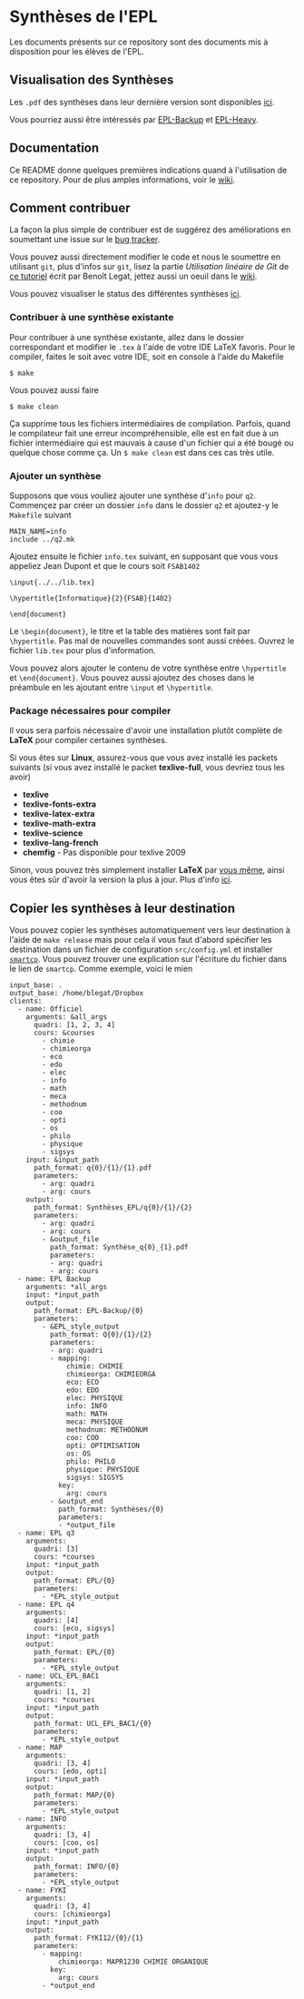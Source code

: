 # Synthèses de l'EPL
Les documents présents sur ce repository sont des documents
mis à disposition pour les élèves de l'EPL.

## Visualisation des Synthèses
Les `.pdf` des synthèses dans leur dernière version sont disponibles
[ici](https://www.dropbox.com/sh/mglnckwio1ug5x0/BgESQh2X2a).

Vous pourriez aussi être intéressés par
[EPL-Backup](https://www.dropbox.com/sh/5a1dfg8e17bbgkw/bgVWq1icjf)
et
[EPL-Heavy](https://www.dropbox.com/sh/tn2r9y2m4d4o03m/AzfvTnqwv5).

## Documentation
Ce README donne quelques premières indications
quand à l'utilisation de ce repository.
Pour de plus amples informations,
voir le [wiki](https://github.com/Gp2mv3/Syntheses/wiki).

## Comment contribuer
La façon la plus simple de contribuer est de suggérez des améliorations
en soumettant une issue sur le
[bug tracker](https://github.com/Gp2mv3/Syntheses/issues).

Vous pouvez aussi directement modifier le code et nous le soumettre
en utilisant `git`,
plus d'infos sur `git`,
lisez la partie *Utilisation linéaire de Git* de
[ce tutoriel](http://sites.uclouvain.be/SystInfo/notes/Outils/html/git.html)
écrit par Benoît Legat, jettez aussi un oeuil dans le
[wiki](https://github.com/Gp2mv3/Syntheses/wiki).

Vous pouvez visualiser le status des différentes synthèses
[ici](https://github.com/Gp2mv3/Syntheses/wiki/Status).

### Contribuer à une synthèse existante
Pour contribuer à une synthèse existante,
allez dans le dossier correspondant et modifier le `.tex` à l'aide
de votre IDE LaTeX favoris.
Pour le compiler,
faites le soit avec votre IDE, soit en console à l'aide du Makefile

    $ make
Vous pouvez aussi faire

	$ make clean
Ça supprime tous les fichiers intermédiaires de compilation.
Parfois, quand le compilateur fait une erreur incompréhensible,
elle est en fait due à un fichier intermédiaire qui est mauvais
à cause d'un fichier qui a été bougé ou quelque chose comme ça.
Un `$ make clean` est dans ces cas très utile.

### Ajouter un synthèse
Supposons que vous vouliez ajouter une synthèse d'`info`
pour `q2`.
Commençez par créer un dossier `info` dans le dossier `q2` et
ajoutez-y le `Makefile` suivant

    MAIN_NAME=info
    include ../q2.mk
Ajoutez ensuite le fichier `info.tex` suivant,
en supposant que vous vous appeliez Jean Dupont et que le cours
soit `FSAB1402`

    \input{../../lib.tex}

    \hypertitle{Informatique}{2}{FSAB}{1402}

    \end{document}
Le `\begin{document}`, le titre et la table des matières
sont fait par `\hypertitle`.
Pas mal de nouvelles commandes sont aussi créées.
Ouvrez le fichier `lib.tex` pour plus d'information.

Vous pouvez alors ajouter le contenu de votre synthèse entre
`\hypertitle` et `\end{document}`.
Vous pouvez aussi ajoutez des choses dans le préambule en les
ajoutant entre `\input` et `\hypertitle`.

### Package nécessaires pour compiler
Il vous sera parfois nécessaire d'avoir une installation plutôt complète de
**LaTeX** pour compiler certaines synthèses.

Si vous êtes sur **Linux**,
assurez-vous que vous avez installé les packets suivants
(si vous avez installé le packet **texlive-full**, vous devriez tous les avoir)

* **texlive**
* **texlive-fonts-extra**
* **texlive-latex-extra**
* **texlive-math-extra**
* **texlive-science**
* **texlive-lang-french**
* **chemfig** - Pas disponible pour texlive 2009

Sinon, vous pouvez très simplement installer **LaTeX** par
[vous même](http://tug.org/texlive/acquire-netinstall.html),
ainsi vous êtes sûr d'avoir la version la plus à jour.
Plus d'info
[ici](http://tex.stackexchange.com/questions/1092/how-to-install-vanilla-texlive-on-debian-or-ubuntu/39162#39162).

## Copier les synthèses à leur destination
Vous pouvez copier les synthèses automatiquement vers leur destination à l'aide de `make release` mais pour cela il vous faut d'abord spécifier les destination dans un fichier de configuration `src/config.yml` et installer
[`smartcp`](https://github.com/blegat/smartcp).
Vous pouvez trouver une explication sur l'écriture du fichier dans le lien de `smartcp`.
Comme exemple, voici le mien

    input_base: .
    output_base: /home/blegat/Dropbox
    clients:
      - name: Officiel
        arguments: &all_args
          quadri: [1, 2, 3, 4]
          cours: &courses
            - chimie
            - chimieorga
            - eco
            - edo
            - elec
            - info
            - math
            - meca
            - methodnum
            - coo
            - opti
            - os
            - philo
            - physique
            - sigsys
        input: &input_path
          path_format: q{0}/{1}/{1}.pdf
          parameters:
            - arg: quadri
            - arg: cours
        output:
          path_format: Synthèses_EPL/q{0}/{1}/{2}
          parameters:
            - arg: quadri
            - arg: cours
            - &output_file
              path_format: Synthèse_q{0}_{1}.pdf
              parameters:
              - arg: quadri
              - arg: cours
      - name: EPL Backup
        arguments: *all_args
        input: *input_path
        output:
          path_format: EPL-Backup/{0}
          parameters:
            - &EPL_style_output
              path_format: Q{0}/{1}/{2}
              parameters:
              - arg: quadri
              - mapping:
                  chimie: CHIMIE
                  chimieorga: CHIMIEORGA
                  eco: ECO
                  edo: EDO
                  elec: PHYSIQUE
                  info: INFO
                  math: MATH
                  meca: PHYSIQUE
                  methodnum: METHODNUM
                  coo: COO
                  opti: OPTIMISATION
                  os: OS
                  philo: PHILO
                  physique: PHYSIQUE
                  sigsys: SIGSYS
                key:
                  arg: cours
              - &output_end
                path_format: Synthèses/{0}
                parameters:
                - *output_file
      - name: EPL q3
        arguments:
          quadri: [3]
          cours: *courses
        input: *input_path
        output:
          path_format: EPL/{0}
          parameters:
            - *EPL_style_output
      - name: EPL q4
        arguments:
          quadri: [4]
          cours: [eco, sigsys]
        input: *input_path
        output:
          path_format: EPL/{0}
          parameters:
            - *EPL_style_output
      - name: UCL_EPL_BAC1
        arguments:
          quadri: [1, 2]
          cours: *courses
        input: *input_path
        output:
          path_format: UCL_EPL_BAC1/{0}
          parameters:
            - *EPL_style_output
      - name: MAP
        arguments:
          quadri: [3, 4]
          cours: [edo, opti]
        input: *input_path
        output:
          path_format: MAP/{0}
          parameters:
            - *EPL_style_output
      - name: INFO
        arguments:
          quadri: [3, 4]
          cours: [coo, os]
        input: *input_path
        output:
          path_format: INFO/{0}
          parameters:
            - *EPL_style_output
      - name: FYKI
        arguments:
          quadri: [3, 4]
          cours: [chimieorga]
        input: *input_path
        output:
          path_format: FYKI12/{0}/{1}
          parameters:
            - mapping:
                chimieorga: MAPR1230 CHIMIE ORGANIQUE
              key:
                arg: cours
            - *output_end
